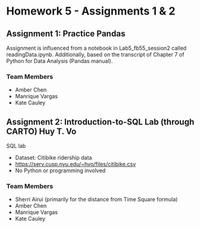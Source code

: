 # Homework 5 - Assignments 1 & 2

 ## Assignment 1: Practice Pandas
 
Assignment is influenced from a notebook in Lab5_fb55_session2 called readingData.ipynb. Additionally, based on the transcript of Chapter 7 of Python for Data Analysis (Pandas manual).
 
 ### Team Members
- Amber Chen
- Manrique Vargas
- Kate Cauley

 ## Assignment 2: Introduction-to-SQL Lab (through CARTO) Huy T. Vo
SQL lab 
- Dataset: Citibike ridership data
- https://serv.cusp.nyu.edu/~hvo/files/citibike.csv
- No Python or programming involved

 ### Team Members
- Sherri Airui (primarily for the distance from Time Square formula)
- Amber Chen
- Manrique Vargas
- Kate Cauley
